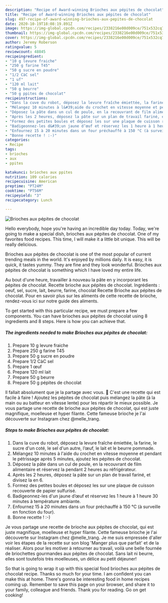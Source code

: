 ```yaml
---
description: "Recipe of Award-winning Brioches aux pépites de chocolat"
title: "Recipe of Award-winning Brioches aux pépites de chocolat"
slug: 497-recipe-of-award-winning-brioches-aux-pepites-de-chocolat
date: 2020-10-19T18:08:19.891Z
image: https://img-global.cpcdn.com/recipes/2338216e00d009ce/751x532cq70/brioches-aux-pepites-de-chocolat-photo-principale-de-la-recette.jpg
thumbnail: https://img-global.cpcdn.com/recipes/2338216e00d009ce/751x532cq70/brioches-aux-pepites-de-chocolat-photo-principale-de-la-recette.jpg
cover: https://img-global.cpcdn.com/recipes/2338216e00d009ce/751x532cq70/brioches-aux-pepites-de-chocolat-photo-principale-de-la-recette.jpg
author: Jeremy Roberson
ratingvalue: 5
reviewcount: 48845
recipeingredient:
- "10 g levure fraiche"
- "250 g farine T45"
- "50 g sucre en poudre"
- "1/2 CàC sel"
- "1 uf"
- "120 ml lait"
- "50 g beurre"
- "50 g ppites de chocolat"
recipeinstructions:
- "Dans la cuve du robot, déposez la levure fraîche émiettée, la farine, le sucre d&#39;un coté, le sel d&#39;un autre, l’œuf, le lait et le beurre pommade."
- "Mélangez 10 minutes à l&#39;aide du crochet en vitesse moyenne et pendant le pétrissage après 5 minutes, ajoutez les pépites de chocolat."
- "Déposez la pâte dans un cul de poule, en la recouvrant de film alimentaire et réservez la pendant 2 heures au réfrigérateur."
- "Après les 2 heures, déposez la pâte sur un plan de travail fariné, et divisez la en 6."
- "Formez des petites boules et déposez les sur une plaque de cuisson recouverte de papier sulfurisé."
- "Badigeonnez-les d&#39;un jaune d’œuf et réservez les 1 heure à 1 heure 30 minutes à température ambiante."
- "Enfournez 15 à 20 minutes dans un four préchauffé à 150 °C (à surveille en fonction du four)."
- "Bonne recette ! :-)"
categories:
- Recipe
tags:
- brioches
- aux
- ppites

katakunci: brioches aux ppites 
nutrition: 109 calories
recipecuisine: American
preptime: "PT24M"
cooktime: "PT56M"
recipeyield: "3"
recipecategory: Lunch

---
```



![Brioches aux pépites de chocolat](https://img-global.cpcdn.com/recipes/2338216e00d009ce/751x532cq70/brioches-aux-pepites-de-chocolat-photo-principale-de-la-recette.jpg)

Hello everybody, hope you're having an incredible day today. Today, we're going to make a special dish, brioches aux pépites de chocolat. One of my favorites food recipes. This time, I will make it a little bit unique. This will be really delicious.

Brioches aux pépites de chocolat is one of the most popular of current trending meals in the world. It's enjoyed by millions daily. It is easy, it is quick, it tastes yummy. They are fine and they look wonderful. Brioches aux pépites de chocolat is something which I have loved my entire life.

Au bout d&#39;une heure, travailler à nouveau la pâte en y incorporant les pépites de chocolat. Recette brioche aux pépites de chocolat. Ingrédients : oeuf, sel, sucre, lait, beurre, farine, chocolat Recette Brioche aux pépites de chocolat. Pour en savoir plus sur les aliments de cette recette de brioche, rendez-vous ici sur notre guide des aliments.


To get started with this particular recipe, we must prepare a few components. You can have brioches aux pépites de chocolat using 8 ingredients and 8 steps. Here is how you can achieve that.

<!--inarticleads1-->

##### The ingredients needed to make Brioches aux pépites de chocolat:

1. Prepare 10 g levure fraiche
1. Prepare 250 g farine T45
1. Prepare 50 g sucre en poudre
1. Prepare 1/2 CàC sel
1. Prepare 1 œuf
1. Prepare 120 ml lait
1. Prepare 50 g beurre
1. Prepare 50 g pépites de chocolat


Il fallait absolument que je la partage avec vous. 🙂 C&#39;est une recette qui est facile à faire ! Ajoutez les pépites de chocolat puis mélangez la pâte (à la main ou au batteur en vitesse lente) pour les répartir le mieux possible. Je vous partage une recette de brioche aux pépites de chocolat, qui est juste magnifique, moelleuse et hyper filante. Cette fameuse brioche je l&#39;ai découverte sur Instagram chez @melle_trang. 

<!--inarticleads2-->

##### Steps to make Brioches aux pépites de chocolat:

1. Dans la cuve du robot, déposez la levure fraîche émiettée, la farine, le sucre d&#39;un coté, le sel d&#39;un autre, l’œuf, le lait et le beurre pommade.
1. Mélangez 10 minutes à l&#39;aide du crochet en vitesse moyenne et pendant le pétrissage après 5 minutes, ajoutez les pépites de chocolat.
1. Déposez la pâte dans un cul de poule, en la recouvrant de film alimentaire et réservez la pendant 2 heures au réfrigérateur.
1. Après les 2 heures, déposez la pâte sur un plan de travail fariné, et divisez la en 6.
1. Formez des petites boules et déposez les sur une plaque de cuisson recouverte de papier sulfurisé.
1. Badigeonnez-les d&#39;un jaune d’œuf et réservez les 1 heure à 1 heure 30 minutes à température ambiante.
1. Enfournez 15 à 20 minutes dans un four préchauffé à 150 °C (à surveille en fonction du four).
1. Bonne recette ! :-)


Je vous partage une recette de brioche aux pépites de chocolat, qui est juste magnifique, moelleuse et hyper filante. Cette fameuse brioche je l&#39;ai découverte sur Instagram chez @melle_trang. Je me suis empressée d&#39;aller voir les étapes de la recette sur son blog &#39;Manger plus que parfait&#39; et de la réaliser. Alors pour les motiver à retourner au travail, voilà une belle fournée de briochettes gourmandes aux pépites de chocolat. Sans lait ni beurre, elles sont toutefois très moelleuses, un délice au petit déjeuner! 

So that is going to wrap it up with this special food brioches aux pépites de chocolat recipe. Thanks so much for your time. I am confident you can make this at home. There's gonna be interesting food in home recipes coming up. Remember to save this page on your browser, and share it to your family, colleague and friends. Thank you for reading. Go on get cooking!
